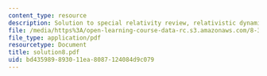 ```yaml
---
content_type: resource
description: Solution to special relativity review, relativistic dynamics.
file: /media/https%3A/open-learning-course-data-rc.s3.amazonaws.com/8-311-electromagnetic-theory-spring-2004/bd435989893011ea8087124084d9c079_solution8.pdf
file_type: application/pdf
resourcetype: Document
title: solution8.pdf
uid: bd435989-8930-11ea-8087-124084d9c079
---
```

